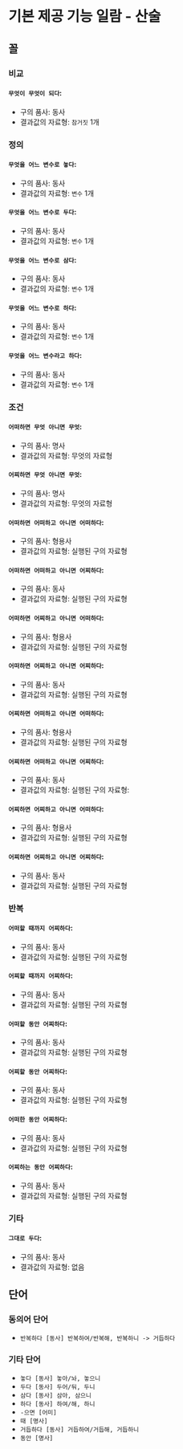 # 기본 제공 기능 일람 - 산술

## 꼴
### 비교
#### `무엇이 무엇이 되다`:
* 구의 품사: 동사
* 결과값의 자료형: `참거짓` 1개

### 정의
#### `무엇을 어느 변수로 놓다`:
* 구의 품사: 동사
* 결과값의 자료형: `변수` 1개

#### `무엇을 어느 변수로 두다`:
* 구의 품사: 동사
* 결과값의 자료형: `변수` 1개

#### `무엇을 어느 변수로 삼다`:
* 구의 품사: 동사
* 결과값의 자료형: `변수` 1개

#### `무엇을 어느 변수로 하다`:
* 구의 품사: 동사
* 결과값의 자료형: `변수` 1개

#### `무엇을 어느 변수라고 하다`:
* 구의 품사: 동사
* 결과값의 자료형: `변수` 1개

### 조건
#### `어떠하면 무엇 아니면 무엇`:
* 구의 품사: 명사
* 결과값의 자료형: 무엇의 자료형

#### `어찌하면 무엇 아니면 무엇`:
* 구의 품사: 명사
* 결과값의 자료형: 무엇의 자료형

#### `어떠하면 어떠하고 아니면 어떠하다`:
* 구의 품사: 형용사
* 결과값의 자료형: 실행된 구의 자료형

#### `어떠하면 어떠하고 아니면 어찌하다`:
* 구의 품사: 동사
* 결과값의 자료형: 실행된 구의 자료형

#### `어떠하면 어찌하고 아니면 어떠하다`:
* 구의 품사: 형용사
* 결과값의 자료형: 실행된 구의 자료형

#### `어떠하면 어찌하고 아니면 어찌하다`:
* 구의 품사: 동사
* 결과값의 자료형: 실행된 구의 자료형

#### `어찌하면 어떠하고 아니면 어떠하다`:
* 구의 품사: 형용사
* 결과값의 자료형: 실행된 구의 자료형

#### `어찌하면 어떠하고 아니면 어찌하다`:
* 구의 품사: 동사
* 결과값의 자료형: 실행된 구의 자료형:

#### `어찌하면 어찌하고 아니면 어떠하다`:
* 구의 품사: 형용사
* 결과값의 자료형: 실행된 구의 자료형

#### `어찌하면 어찌하고 아니면 어찌하다`:
* 구의 품사: 동사
* 결과값의 자료형: 실행된 구의 자료형

### 반복
#### `어떠할 때까지 어찌하다`:
* 구의 품사: 동사
* 결과값의 자료형: 실행된 구의 자료형

#### `어찌할 때까지 어찌하다`:
* 구의 품사: 동사
* 결과값의 자료형: 실행된 구의 자료형

#### `어떠할 동안 어찌하다`:
* 구의 품사: 동사
* 결과값의 자료형: 실행된 구의 자료형

#### `어찌할 동안 어찌하다`:
* 구의 품사: 동사
* 결과값의 자료형: 실행된 구의 자료형

#### `어떠한 동안 어찌하다`:
* 구의 품사: 동사
* 결과값의 자료형: 실행된 구의 자료형

#### `어찌하는 동안 어찌하다`:
* 구의 품사: 동사
* 결과값의 자료형: 실행된 구의 자료형


### 기타
#### `그대로 두다`:
* 구의 품사: 동사
* 결과값의 자료형: 없음

## 단어
### 동의어 단어
* `반복하다 [동사] 반복하여/반복해, 반복하니 -> 거듭하다`

### 기타 단어
* `놓다 [동사] 놓아/놔, 놓으니`
* `두다 [동사] 두어/둬, 두니`
* `삼다 [동사] 삼아, 삼으니`
* `하다 [동사] 하여/해, 하니`
* `-으면 [어미]`
* `때 [명사]`
* `거듭하다 [동사] 거듭하여/거듭해, 거듭하니`
* `동안 [명사]`
